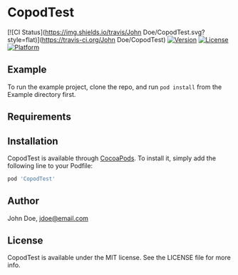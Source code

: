 # CopodTest

[![CI Status](https://img.shields.io/travis/John Doe/CopodTest.svg?style=flat)](https://travis-ci.org/John Doe/CopodTest)
[![Version](https://img.shields.io/cocoapods/v/CopodTest.svg?style=flat)](https://cocoapods.org/pods/CopodTest)
[![License](https://img.shields.io/cocoapods/l/CopodTest.svg?style=flat)](https://cocoapods.org/pods/CopodTest)
[![Platform](https://img.shields.io/cocoapods/p/CopodTest.svg?style=flat)](https://cocoapods.org/pods/CopodTest)

## Example

To run the example project, clone the repo, and run `pod install` from the Example directory first.

## Requirements

## Installation

CopodTest is available through [CocoaPods](https://cocoapods.org). To install
it, simply add the following line to your Podfile:

```ruby
pod 'CopodTest'
```

## Author

John Doe, jdoe@email.com

## License

CopodTest is available under the MIT license. See the LICENSE file for more info.
